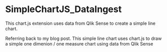 # SimpleChartJS_DataIngest

This chart.js extension uses data from Qlik Sense to create a simple line chart.

Referring back to my blog post. This simple line chart uses chart.js to draw a simple one dimenion / one measure chart using data from Qlik Sense

